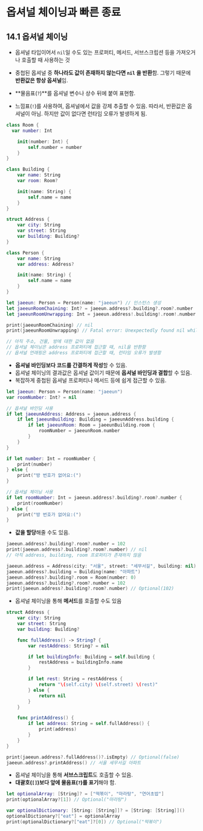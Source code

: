 # 옵셔널 체이닝과 빠른 종료

## 14.1 옵셔널 체이닝

* 옵셔널 타입이어서 `nil`일 수도 있는 프로퍼티, 메서드, 서브스크립션 등을 가져오거나 호출할 때 사용하는 것
* 중첩된 옵셔널 중 **하나라도 값이 존재하지 않는다면 `nil` 을 반환**함. 그렇기 때문에 **반환값은 항상 옵셔널**임.

* **물음표(`?`)**를 옵셔널 변수나 상수 뒤에 붙여 표현함.
* 느낌표(`!`)를 사용하여, 옵셔널에서 값을 강제 추출할 수 있음. 따라서, 반환값은 옵셔널이 아님. 하지만 값이 없다면 런타임 오류가 발생하게 됨.

```swift
class Room {
  var number: Int

    init(number: Int) {
        self.number = number
    }
}

class Building {
    var name: String
    var room: Room?

    init(name: String) {
        self.name = name
    }
}

struct Address {
    var city: String
    var street: String
    var building: Building?
}

class Person {
    var name: String
    var address: Address?

    init(name: String) {
        self.name = name
    }
}

let jaeeun: Person = Person(name: "jaeeun") // 인스턴스 생성
let jaeeunRoomChaining: Int? = jaeeun.address?.building?.room?.number
let jaeeunRoomUnwrapping: Int = jaeeun.address!.building!.room!.number

print(jaeeunRoomChaining) // nil
print(jaeeunRoomUnwrapping) // Fatal error: Unexpectedly found nil while unwrapping an Optional value

// 아직 주소, 건물, 방에 대한 값이 없음
// 옵셔널 체이닝은 address 프로퍼티에 접근할 때, nil을 반환함
// 옵셔널 언래핑은 address 프로퍼티에 접근할 때, 런타임 오류가 발생함
```



* **옵셔널 바인딩보다 코드를 간결하게 작성**할 수 있음.
* 옵셔널 체이닝의 결과값은 옵셔널 값이기 때문에 **옵셔널 바인딩과 결합**할 수 있음.
* 복잡하게 중첩된 옵셔널 프로퍼티나 메서드 등에 쉽게 접근할 수 있음.

```swift
let jaeeun: Person = Person(name: "jaeeun")
var roomNumber: Int? = nil

// 옵셔널 바인딩 사용
if let jaeeunAddress: Address = jaeeun.address {
    if let jaeeunBuilding: Building = jaeeunAddress.building {
        if let jaeeunRoom: Room = jaeeunBuilding.room {
            roomNumber = jaeeunRoom.number
        }
    }
}

if let number: Int = roomNumber {
    print(number)
} else {
    print("방 번호가 없어요:(")
}

// 옵셔널 체이닝 사용
if let roomNumber: Int = jaeeun.address?.building?.room?.number {
    print(roomNumber)
} else {
    print("방 번호가 없어요:(")
}
```



* **값을 할당**해줄 수도 있음.

```swift
jaeeun.address?.building?.room?.number = 102
print(jaeeun.address?.building?.room?.number) // nil
// 아직 address, building, room 프로퍼티가 존재하지 않음

jaeeun.address = Address(city: "서울", street: "세무서길", building: nil)
jaeeun.address?.building = Building(name: "아파트")
jaeeun.address?.building?.room = Room(number: 0)
jaeeun.address?.building?.room?.number = 102
print(jaeeun.address?.building?.room?.number) // Optional(102)
```



* 옵셔널 체이닝을 통해 **메서드**를 호출할 수도 있음

```swift
struct Address {
    var city: String
    var street: String
    var building: Building?

    func fullAddress() -> String? {
        var restAddress: String? = nil

        if let buildingInfo: Building = self.building {
            restAddress = buildingInfo.name
        }

        if let rest: String = restAddress {
            return "\(self.city) \(self.street) \(rest)"
        } else {
            return nil
        }
    }

    func printAddress() {
        if let address: String = self.fullAddress() {
            print(address)
        }
    }
}

print(jaeeun.address?.fullAddress()?.isEmpty) // Optional(false)
jaeeun.address?.printAddress() // 서울 세무서길 아파트
```



* 옵셔널 체이닝을 통해 **서브스크립트**도 호출할 수 있음.
* **대괄호(`[]`)보다 앞에 물음표(`?`)를 표기**해야 함.

```swift
let optionalArray: [String]? = ["떡볶이", "마라탕", "연어초밥"]
print(optionalArray?[1]) // Optional("마라탕")

var optionalDictionary: [String: [String]]? = [String: [String]]()
optionalDictionary?["eat"] = optionalArray
print(optionalDictionary?["eat"]?[0]) // Optional("떡볶이")
```



































